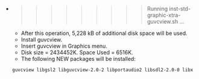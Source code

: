 * >>>>>>>>> Running inst-std-graphic-xtra-guvcview.sh ...
  * After this operation, 5,228 kB of additional disk space will be used.
  * Install guvcview.
  * Insert guvcview in Graphics menu.
  * Disk size = 2434452K. Space Used = 6516K.
  * The following NEW packages will be installed:
  ```bash
  guvcview libgsl2 libguvcview-2.0-2 libportaudio2 libsdl2-2.0-0 libxss1
  ```
